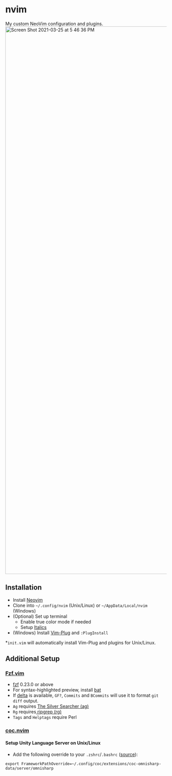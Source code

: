 # nvim
My custom NeoVim configuration and plugins.
<img width="1705" alt="Screen Shot 2021-03-25 at 5 46 36 PM" src="https://user-images.githubusercontent.com/5790854/112561408-625dfb00-8d92-11eb-831a-2b3a1eea226e.png">

## Installation
- Install [Neovim](https://github.com/neovim/neovim/wiki/Installing-Neovim)
- Clone into `~/.config/nvim` (Unix/Linux) or `~/AppData/Local/nvim` (Windows)
- (Optional) Set up terminal
  - Enable true color mode if needed
  - Setup [Italics](https://alexpearce.me/2014/05/italics-in-iterm2-vim-tmux/)
- (Windows) Install [Vim-Plug](https://github.com/junegunn/vim-plug) and `:PlugInstall`

\*`init.vim` will automatically install Vim-Plug and plugins for Unix/Linux.

## Additional Setup
### [Fzf.vim](https://github.com/junegunn/fzf.vim)
- [fzf](https://github.com/junegunn/fzf) 0.23.0 or above
- For syntax-highlighted preview, install [bat](https://github.com/sharkdp/bat)
- If [delta](https://github.com/dandavison/delta) is available, `GF?`,
  `Commits` and `BCommits` will use it to format `git diff` output.
- `Ag` requires [The Silver Searcher (ag)](https://github.com/ggreer/the_silver_searcher)
- `Rg` requires[ ripgrep (rg)](https://github.com/BurntSushi/ripgrep)
- `Tags` and `Helptags` require Perl
### [coc.nvim](https://github.com/neoclide/coc.nvim)
#### Setup Unity Language Server on Unix/Linux
- Add the following override to your `.zshrc`/`.bashrc` ([source](https://www.reddit.com/r/vim/comments/i4tuay/anyone_has_managed_to_get_c_and_unity_completion/g0m7wlh/?utm_source=reddit&utm_medium=web2x&context=3)):
```
export FrameworkPathOverride=~/.config/coc/extensions/coc-omnisharp-data/server/omnisharp
```
